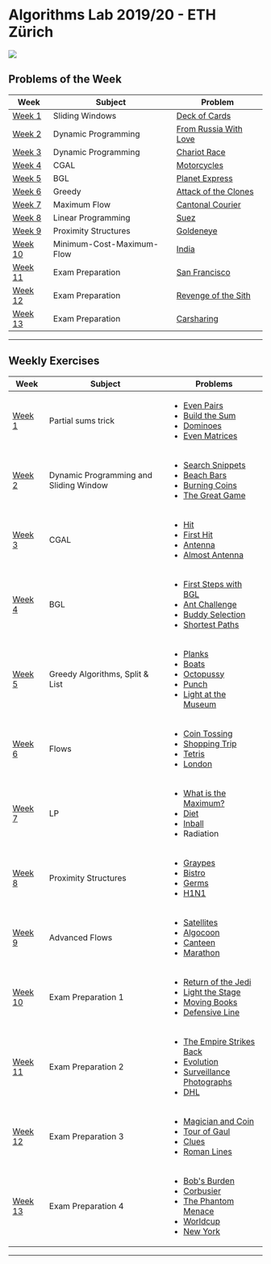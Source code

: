 # Algorithms Lab 2019/20 - ETH Zürich

![](https://hackernoon.com/hn-images/1*CWM5omSsQVUpMREJwHQUzQ.jpeg)

## Problems of the Week
| Week     | Subject | Problem |
| -------- | ------------- | ------------- |
| [Week 1](/pows/deck_of_cards) | Sliding Windows  | [Deck of Cards](/pows/deck_of_cards/deck_of_cards.cpp) |
| [Week 2](/pows/from_russia_with_love) | Dynamic Programming  | [From Russia With Love](/pows/from_russia_with_love/russia.cpp) |
| [Week 3](/pows/chariot_race) | Dynamic Programming | [Chariot Race](/pows/chariot_race/chariot_race.cpp) |
| [Week 4](/pows/motorcycles) | CGAL | [Motorcycles](/pows/motorcycles/motorcycles.cpp) |
| [Week 5](/pows/planet_express) | BGL | [Planet Express](/pows/planet_express/planet_express.cpp) |
| [Week 6](/pows/attack_of_the_clones)   | Greedy | [Attack of the Clones](/pows/attack_of_the_clones/attack_of_the_clones.cpp) |
| [Week 7](/pows/cantonal_courier)   | Maximum Flow | [Cantonal Courier](/pows/cantonal_courier/cantonal_courier.cpp) |
| [Week 8](/pows/suez)   | Linear Programming | [Suez](/pows/suez/suez.cpp) |
| [Week 9](/pows/goldeneye)   | Proximity Structures | [Goldeneye](/pows/goldeneye/goldeneye.cpp) |
| [Week 10](/pows/india)  | Minimum-Cost-Maximum-Flow | [India](/pows/india/india.cpp) |
| [Week 11](/pows/san_francisco)  | Exam Preparation | [San Francisco](/pows/san_francisco/san_francisco.cpp) |
| [Week 12](/pows/revenge_of_the_sith)  | Exam Preparation | [Revenge of the Sith](/pows/revenge_of_the_sith/revenge_of_the_sith.cpp) |
| [Week 13](/pows/carsharing)  | Exam Preparation |  [Carsharing](/pows/carsharing/carsharing.cpp) |
---

## Weekly Exercises
| Week  | Subject | Problems |
| ------------- | ------------- | ------------- |
| [Week 1](/week1)  | Partial sums trick  | <ul><li>[Even Pairs](/week1/even_pairs/even_pairs.cpp)</li><li>[Build the Sum](/week1/build_the_sum/build_the_sum.cpp)</li><li>[Dominoes](/week1/dominoes/dominoes.cpp)</li><li>[Even Matrices](/week1/even_matrices/even_matrices.cpp)</li></ul>|
| [Week 2](/week2)  | Dynamic Programming and Sliding Window | <ul><li>[Search Snippets](/week2/search_snippets/search_snippets.cpp)</li><li>[Beach Bars](/week2/beach_bars/beach_bars.cpp)</li><li>[Burning Coins](/week2/burning_coins/burning_coins.cpp)</li><li>[The Great Game](/week2/great_game/great_game.cpp)</li></ul> |
| [Week 3](/week3)  | CGAL | <ul><li>[Hit](/week3/hit/hit.cpp)</li><li>[First Hit](/week3/firsthit/firsthit.cpp)</li><li>[Antenna](/week3/antenna/antenna.cpp)</li><li>[Almost Antenna](/week3/almost-antenna/almost-antenna.cpp)</li></ul> |
| [Week 4](/week4)  | BGL | <ul><li>[First Steps with BGL](/week4/first_steps/first_steps.cpp)</li><li>[Ant Challenge](/week4/ant_challenge/ant_challenge.cpp)</li><li>[Buddy Selection](/week4/buddy_selection/buddy_selection.cpp)</li><li>[Shortest Paths](/week4/shortest_paths/shortest_paths.cpp)</li></ul> |
| [Week 5](/week5)  | Greedy Algorithms, Split & List | <ul><li>[Planks](/week5/planks/planks.cpp)</li><li>[Boats](/week5/boats/boats.cpp)</li><li>[Octopussy](/week5/octopussy/octopussy.cpp)</li><li>[Punch](/week5/punch/punch.cpp)</li><li>[Light at the Museum](/week5/light_at_the_museum/light_at_the_museum.cpp)</li></ul> |
| [Week 6](/week6)  | Flows | <ul><li>[Coin Tossing](/week6/cointossing/coin_tossing.cpp)</li><li>[Shopping Trip](/week6/shopping/shopping_trip.cpp)</li><li>[Tetris](/week6/tetris/tetris.cpp)</li><li>[London](/week6/london/london.cpp)</li></ul> |
| [Week 7](/week7)  | LP | <ul><li>[What is the Maximum?](/week7/maximizeit/maximize_it.cpp)</li><li>[Diet](/week7/diet/diet.cpp)</li><li>[Inball](/week7/inball/inball.cpp)</li><li>Radiation</li></ul> |
| [Week 8](/week8)  | Proximity Structures | <ul><li>[Graypes](/week8/graypes/graypes.cpp)</li><li>[Bistro](/week8/bistro/bistro.cpp)</li><li>[Germs](/week8/germs/germs.cpp)</li><li>[H1N1](/week8/h1n1/h1n1.cpp)</li></ul> |
| [Week 9](/week9)  | Advanced Flows | <ul><li>[Satellites](/week9/satellites/satellites.cpp)</li><li>[Algocoon](/week9/algocoon/algocoon.cpp)</li><li>[Canteen](/week9/canteen/canteen.cpp)</li><li>[Marathon](/week9/marathon/marathon.cpp)</li></ul> |
| [Week 10](/week10)  | Exam Preparation 1 | <ul><li>[Return of the Jedi](/week10/return_of_the_jedi/return_of_the_jedi.cpp)</li><li>[Light the Stage](/week10/light_the_stage/light_the_stage.cpp)</li><li>[Moving Books](/week10/moving_books/moving_books.cpp)</li><li>[Defensive Line](/week10/defensive_line/defensive_line_bottom_up.cpp)</li></ul> |
| [Week 11](/week11)  | Exam Preparation 2 | <ul><li>[The Empire Strikes Back](/week11/the_empire_strikes_back/the_empire_strikes_back.cpp)</li><li>[Evolution](/week11/evolution/evolution.cpp)</li><li>[Surveillance Photographs](/week11/surveillance_photographs/surveillance_photographs.cpp)</li><li>[DHL](/week11/DHL/DHL.cpp)</li></ul> |
| [Week 12](/week12)  | Exam Preparation 3 | <ul><li>[Magician and Coin](/week12/magician_coin/magician_coin.cpp)</li><li>[Tour of Gaul](/week12/tour_of_gaul/tour_of_gaul.cpp)</li><li>[Clues](/week12/clues/clues.cpp)</li><li>[Roman Lines](/week12/legions/Astérix_and_the_Roman_Lines.cpp)</li></ul> |
| [Week 13](/week13)  | Exam Preparation 4 | <ul><li>[Bob's Burden](/week13/bobs_burden/bobs_burden.cpp)</li><li>[Corbusier](/week13/corbusier/corbusier.cpp)</li><li>[The Phantom Menace](/week13/phantom_menace/phantom_menace.cpp)</li><li>[Worldcup](/week13/worldcup/worldcup.cpp)</li><li>[New York](/week13/new_york/new_york.cpp)</li></ul> |
---